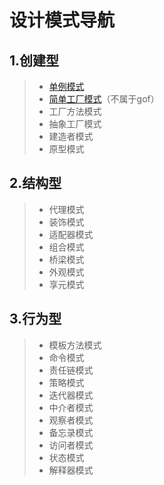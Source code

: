 # 设计模式导航

## 1.创建型

> - [单例模式](single)
> - [简单工厂模式](factory/SimpleFactory.md)（不属于gof）
> - 工厂方法模式
> - 抽象工厂模式
> - 建造者模式
> - 原型模式

## 2.结构型

> - 代理模式
> - 装饰模式
> - 适配器模式
> - 组合模式
> - 桥梁模式
> - 外观模式
> - 享元模式

## 3.行为型

> - 模板方法模式
> - 命令模式
> - 责任链模式
> - 策略模式
> - 迭代器模式
> - 中介者模式
> - 观察者模式
> - 备忘录模式
> - 访问者模式
> - 状态模式
> - 解释器模式

